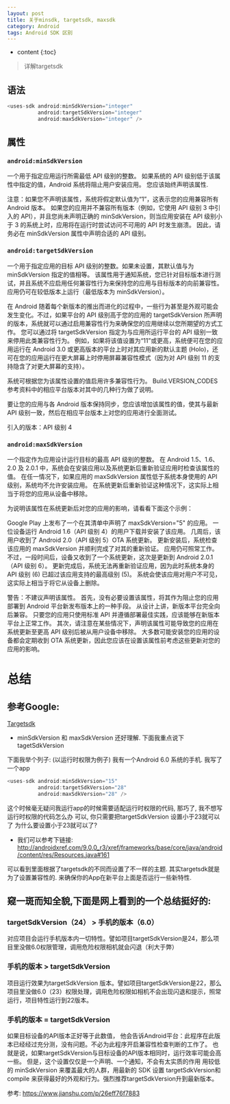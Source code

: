 ```yaml
---
layout: post
title: 关于minsdk, targetsdk, maxsdk
category: Android
tags: Android SDK 区别
---
```

* content
{:toc}

>详解targetsdk

## 语法
```java
<uses-sdk android:minSdkVersion="integer"
          android:targetSdkVersion="integer"
          android:maxSdkVersion="integer" />
```
## 属性
### `android:minSdkVersion`

一个用于指定应用运行所需最低 API 级别的整数。 如果系统的 API 级别低于该属性中指定的值，Android 系统将阻止用户安装应用。 您应该始终声明该属性.

注意：如果您不声明该属性，系统将假定默认值为“1”，这表示您的应用兼容所有 Android 版本。 如果您的应用并不兼容所有版本（例如，它使用 API 级别 3 中引入的 API），并且您尚未声明正确的 minSdkVersion，则当应用安装在 API 级别小于 3 的系统上时，应用将在运行时尝试访问不可用的 API 时发生崩溃。 因此，请务必在 minSdkVersion 属性中声明合适的 API 级别。

### `android:targetSdkVersion`

一个用于指定应用的目标 API 级别的整数。如果未设置，其默认值与为 minSdkVersion 指定的值相等。
该属性用于通知系统，您已针对目标版本进行测试，并且系统不应启用任何兼容性行为来保持您的应用与目标版本的向前兼容性。 应用仍可在较低版本上运行（最低版本为 minSdkVersion）。

在 Android 随着每个新版本的推出而进化的过程中，一些行为甚至是外观可能会发生变化。不过，如果平台的 API 级别高于您的应用的 targetSdkVersion 所声明的版本，系统就可以通过启用兼容性行为来确保您的应用继续以您所期望的方式工作。 您可以通过将 targetSdkVersion 指定为与应用所运行平台的 API 级别一致来停用此类兼容性行为。 例如，如果将该值设置为“11”或更高，系统便可在您的应用运行在 Android 3.0 或更高版本的平台上时对其应用新的默认主题 (Holo)，还可在您的应用运行在更大屏幕上时停用屏幕兼容性模式（因为对 API 级别 11 的支持隐含了对更大屏幕的支持）。

系统可根据您为该属性设置的值启用许多兼容性行为。 Build.VERSION_CODES 参考资料中的相应平台版本对其中的几种行为做了说明。

要让您的应用与各 Android 版本保持同步，您应该增加该属性的值，使其与最新 API 级别一致，然后在相应平台版本上对您的应用进行全面测试。

引入的版本：API 级别 4

### `android:maxSdkVersion`

一个指定作为应用设计运行目标的最高 API 级别的整数。
在 Android 1.5、1.6、2.0 及 2.0.1 中，系统会在安装应用以及系统更新后重新验证应用时检查该属性的值。 在任一情况下，如果应用的 maxSdkVersion 属性低于系统本身使用的 API 级别，系统均不允许安装应用。 在系统更新后重新验证这种情况下，这实际上相当于将您的应用从设备中移除。

为说明该属性在系统更新后对您的应用的影响，请看看下面这个示例：

Google Play 上发布了一个在其清单中声明了 maxSdkVersion="5" 的应用。 一位设备运行 Android 1.6（API 级别 4）的用户下载并安装了该应用。 几周后，该用户收到了 Android 2.0（API 级别 5）OTA 系统更新。 更新安装后，系统检查该应用的 maxSdkVersion 并顺利完成了对其的重新验证。 应用仍可照常工作。 不过，一段时间后，设备又收到了一个系统更新，这次是更新到 Android 2.0.1（API 级别 6）。 更新完成后，系统无法再重新验证应用，因为此时系统本身的 API 级别 (6) 已超过该应用支持的最高级别 (5)。 系统会使该应用对用户不可见，这实际上相当于将它从设备上删除。

警告：不建议声明该属性。 首先，没有必要设置该属性，将其作为阻止您的应用部署到 Android 平台新发布版本上的一种手段。 从设计上讲，新版本平台完全向后兼容。 只要您的应用只使用标准 API 并遵循部署最佳实践，应该能够在新版本平台上正常工作。 其次，请注意在某些情况下，声明该属性可能导致您的应用在系统更新至更高 API 级别后被从用户设备中移除。 大多数可能安装您的应用的设备都会定期收到 OTA 系统更新，因此您应该在设置该属性前考虑这些更新对您的应用的影响。

# 总结

## 参考Google:
[Targetsdk](https://developer.android.com/guide/topics/manifest/uses-sdk-element.html?hl=zh-cn)

* minSdkVersion 和 maxSdkVersion 还好理解. 下面我重点说下tagetSdkVersion

下面我举个列子: (以运行时权限为例子)
我有一个Android 6.0 系统的手机. 我写了一个app
```java
<uses-sdk android:minSdkVersion="15"
          android:targetSdkVersion="28"
          android:maxSdkVersion="28" />
```
这个时候毫无疑问我运行app的时候需要适配运行时权限的代码, 那巧了, 我不想写运行时权限的代码怎么办
可以, 你只需要把targetSdkVersion 设置小于23就可以了
为什么要设置小于23就可以了?

* 我们可以参考下链接:
<http://androidxref.com/9.0.0_r3/xref/frameworks/base/core/java/android/content/res/Resources.java#161>

可以看到里面根据了targetsdk的不同而设置了不一样的主题. 其实targetsdk就是为了设置兼容性的.
来确保你的App在新平台上面是否运行一些新特性.

## 窥一斑而知全貌,下面是网上看到的一个总结挺好的:
### targetSdkVersion（24） > 手机的版本（6.0）
对应项目会运行手机版本内一切特性。譬如项目targetSdkVersion是24，那么项目里没做6.0权限管理，调用危险权限相机就会闪退（利大于弊）

### 手机的版本 > targetSdkVersion
项目运行效果为targetSdkVersion 版本。譬如项目targetSdkVersion是22，那么项目里没做6.0（23）权限处理，调用危险权限如相机不会出现闪退和提示，照常运行，项目特性运行到22版本。

### 手机的版本 = targetSdkVersion
如果目标设备的API版本正好等于此数值， 他会告诉Android平台：此程序在此版本已经经过充分测，没有问题。不必为此程序开启兼容性检查判断的工作了。 也就是说，如果targetSdkVersion与目标设备的API版本相同时，运行效率可能会高一些。 但是，这个设置仅仅是一个声明、一个通知，不会有太实质的作用
用较低的 minSdkVersion 来覆盖最大的人群，用最新的 SDK 设置 targetSdkVersion和 compile 来获得最好的外观和行为。强烈推荐targetSdkVersion升到最新版本。

参考: <https://www.jianshu.com/p/26eff76f7883>
